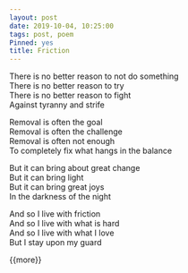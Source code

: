 ```yaml
---
layout: post
date: 2019-10-04, 10:25:00
tags: post, poem
Pinned: yes
title: Friction
---
```


There is no better reason to not do something<br>
There is no better reason to try<br>
There is no better reason to fight<br>
Against tyranny and strife<br>

Removal is often the goal<br>
Removal is often the challenge<br>
Removal is often not enough<br>
To completely fix what hangs in the balance<br>

But it can bring about great change<br>
But it can bring light<br>
But it can bring great joys<br>
In the darkness of the night<br>

And so I live with friction<br>
And so I live with what is hard<br>
And so I live with what I love<br>
But I stay upon my guard<br>

{{more}}